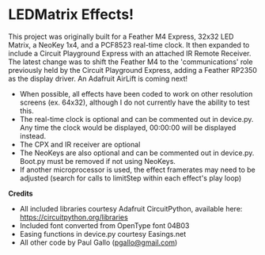 # LEDMatrix Effects!

This project was originally built for a Feather M4 Express, 32x32 LED Matrix, a NeoKey 1x4, and a PCF8523 real-time clock.
It then expanded to include a Circuit Playground Express with an attached IR Remote Receiver.
The latest change was to shift the Feather M4 to the 'communications' role previously held by the Circuit Playground Express, adding a Feather RP2350 as the display driver.  An Adafruit AirLift is coming next!

- When possible, all effects have been coded to work on other resolution screens (ex. 64x32), although I do not currently have the ability to test this.
- The real-time clock is optional and can be commented out in device.py. Any time the clock would be displayed, 00:00:00 will be displayed instead.
- The CPX and IR receiver are optional
- The NeoKeys are also optional and can be commented out in device.py. Boot.py must be removed if not using NeoKeys.  
- If another microprocessor is used, the effect framerates may need to be adjusted (search for calls to limitStep within each effect's play loop)


**Credits**
- All included libraries courtesy Adafruit CircuitPython, available here: https://circuitpython.org/libraries
- Included font converted from OpenType font 04B03
- Easing functions in device.py courtesy Easings.net
- All other code by Paul Gallo (pgallo@gmail.com)